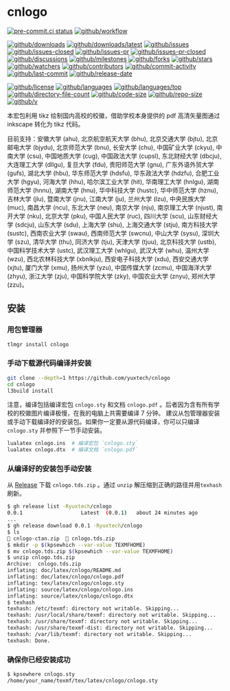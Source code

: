 # cnlogo

[![pre-commit.ci status](https://results.pre-commit.ci/badge/github/yuxtech/cnlogo/main.svg)](https://results.pre-commit.ci/latest/github/yuxtech/cnlogo/main)
[![github/workflow](https://github.com/yuxtech/cnlogo/actions/workflows/main.yml/badge.svg)](https://github.com/yuxtech/cnlogo/actions)

[![github/downloads](https://shields.io/github/downloads/yuxtech/cnlogo/total)](https://github.com/yuxtech/cnlogo/releases)
[![github/downloads/latest](https://shields.io/github/downloads/yuxtech/cnlogo/latest/total)](https://github.com/yuxtech/cnlogo/releases/latest)
[![github/issues](https://shields.io/github/issues/yuxtech/cnlogo)](https://github.com/yuxtech/cnlogo/issues)
[![github/issues-closed](https://shields.io/github/issues-closed/yuxtech/cnlogo)](https://github.com/yuxtech/cnlogo/issues?q=is%3Aissue+is%3Aclosed)
[![github/issues-pr](https://shields.io/github/issues-pr/yuxtech/cnlogo)](https://github.com/yuxtech/cnlogo/pulls)
[![github/issues-pr-closed](https://shields.io/github/issues-pr-closed/yuxtech/cnlogo)](https://github.com/yuxtech/cnlogo/pulls?q=is%3Apr+is%3Aclosed)
[![github/discussions](https://shields.io/github/discussions/yuxtech/cnlogo)](https://github.com/yuxtech/cnlogo/discussions)
[![github/milestones](https://shields.io/github/milestones/all/yuxtech/cnlogo)](https://github.com/yuxtech/cnlogo/milestones)
[![github/forks](https://shields.io/github/forks/yuxtech/cnlogo)](https://github.com/yuxtech/cnlogo/network/members)
[![github/stars](https://shields.io/github/stars/yuxtech/cnlogo)](https://github.com/yuxtech/cnlogo/stargazers)
[![github/watchers](https://shields.io/github/watchers/yuxtech/cnlogo)](https://github.com/yuxtech/cnlogo/watchers)
[![github/contributors](https://shields.io/github/contributors/yuxtech/cnlogo)](https://github.com/yuxtech/cnlogo/graphs/contributors)
[![github/commit-activity](https://shields.io/github/commit-activity/w/yuxtech/cnlogo)](https://github.com/yuxtech/cnlogo/graphs/commit-activity)
[![github/last-commit](https://shields.io/github/last-commit/yuxtech/cnlogo)](https://github.com/yuxtech/cnlogo/commits)
[![github/release-date](https://shields.io/github/release-date/yuxtech/cnlogo)](https://github.com/yuxtech/cnlogo/releases/latest)

[![github/license](https://shields.io/github/license/yuxtech/cnlogo)](https://github.com/yuxtech/cnlogo/blob/main/LICENSE)
[![github/languages](https://shields.io/github/languages/count/yuxtech/cnlogo)](https://github.com/yuxtech/cnlogo)
[![github/languages/top](https://shields.io/github/languages/top/yuxtech/cnlogo)](https://github.com/yuxtech/cnlogo)
[![github/directory-file-count](https://shields.io/github/directory-file-count/yuxtech/cnlogo)](https://github.com/yuxtech/cnlogo)
[![github/code-size](https://shields.io/github/languages/code-size/yuxtech/cnlogo)](https://github.com/yuxtech/cnlogo)
[![github/repo-size](https://shields.io/github/repo-size/yuxtech/cnlogo)](https://github.com/yuxtech/cnlogo)
[![github/v](https://shields.io/github/v/release/yuxtech/cnlogo)](https://github.com/yuxtech/cnlogo)

本宏包利用 tikz 绘制国内高校的校徽，借助学校本身提供的 pdf 高清矢量图通过
inkscape 转化为 tikz 代码。

<!-- markdownlint-disable MD013 -->

目前支持：安徽大学 (ahu), 北京航空航天大学 (bhu), 北京交通大学 (bjtu), 北京邮电大学 (bjydu), 北京师范大学 (bnu), 长安大学 (chu), 中国矿业大学 (ckyu), 中南大学 (csu), 中国地质大学 (cug), 中国政法大学 (cupsl), 东北财经大学 (dbcju), 大连理工大学 (dllgu), 复旦大学 (fdu), 贵阳师范大学 (gnu), 广东外语外贸大学 (gufs), 湖北大学 (hbu), 华东师范大学 (hdsfu), 华东政法大学 (hdzfu), 合肥工业大学 (hgyu), 河海大学 (hhu), 哈尔滨工业大学 (hit), 华南理工大学 (hnlgu), 湖南师范大学 (hnnu), 湖南大学 (hnu), 华中科技大学 (hustc), 华中师范大学 (hznu), 吉林大学 (jlu), 暨南大学 (jnu), 江南大学 (ju), 兰州大学 (lzu), 中央民族大学 (muc), 南昌大学 (ncu), 东北大学 (neu), 南京大学 (nju), 南京理工大学 (njust), 南开大学 (nku), 北京大学 (pku), 中国人民大学 (ruc), 四川大学 (scu), 山东财经大学 (sdcju), 山东大学 (sdu), 上海大学 (shu), 上海交通大学 (stju), 南方科技大学 (sustc), 西南农业大学 (swau), 西南师范大学 (swcnu), 中山大学 (sysu), 深圳大学 (szu), 清华大学 (thu), 同济大学 (tju), 天津大学 (tjuu), 北京科技大学 (ustb), 中国科学技术大学 (ustc), 武汉理工大学 (whlgu), 武汉大学 (whu), 温州大学 (wzu), 西北农林科技大学 (xbnlkju), 西安电子科技大学 (xdu), 西安交通大学 (xjtu), 厦门大学 (xmu), 扬州大学 (yzu), 中国传媒大学 (zcmu), 中国海洋大学 (zhyu), 浙江大学 (zju), 中国科学院大学 (zky), 中国农业大学 (znyu), 郑州大学 (zzu)。

## 安装

### 用包管理器

```sh
tlmgr install cnlogo
```

### 手动下载源代码编译并安装

```sh
git clone --depth=1 https://github.com/yuxtech/cnlogo
cd cnlogo
l3build install
```

注意，编译包括编译宏包 `cnlogo.sty` 和文档 `cnlogo.pdf`
。后者因为含有所有学校的校徽图片编译极慢，在我的电脑上共需要编译 7 分钟。
建议从包管理器安装或手动下载编译好的安装包。如果你一定要从源代码编译，你可以只编译
`cnlogo.sty` 并参照下一节手动安装。

```sh
lualatex cnlogo.ins  # 编译宏包 `cnlogo.sty`
lualatex cnlogo.dtx  # 编译文档 `cnlogo.pdf`
```

### 从编译好的安装包手动安装

从
[Release](https://github.com/yuxtech/cnlogo/releases/latest)
下载 `cnlogo.tds.zip` 。通过 `unzip` 解压缩到正确的路径并用`texhash` 刷新。

```sh
$ gh release list -Ryuxtech/cnlogo
0.0.1                   Latest  (0.0.1)   about 24 minutes ago
...
$ gh release download 0.0.1 -Ryuxtech/cnlogo
$ ls
 cnlogo-ctan.zip   cnlogo.tds.zip
$ mkdir -p $(kpsewhich --var-value TEXMFHOME)
$ mv cnlogo.tds.zip $(kpsewhich --var-value TEXMFHOME)
$ unzip cnlogo.tds.zip
Archive:  cnlogo.tds.zip
inflating: doc/latex/cnlogo/README.md
inflating: doc/latex/cnlogo/cnlogo.pdf
inflating: tex/latex/cnlogo/cnlogo.sty
inflating: source/latex/cnlogo/cnlogo.ins
inflating: source/latex/cnlogo/cnlogo.dtx
$ texhash
texhash: /etc/texmf: directory not writable. Skipping...
texhash: /usr/local/share/texmf: directory not writable. Skipping...
texhash: /usr/share/texmf: directory not writable. Skipping...
texhash: /usr/share/texmf-dist: directory not writable. Skipping...
texhash: /var/lib/texmf: directory not writable. Skipping...
texhash: Done.
```

### 确保你已经安装成功

```sh
$ kpsewhere cnlogo.sty
/home/your_name/texmf/tex/latex/cnlogo/cnlogo.sty
```

<!-- ex: nowrap
-->
